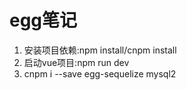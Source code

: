 # egg笔记
1. 安装项目依赖:npm install/cnpm install
2. 启动vue项目:npm run dev
3. cnpm i --save egg-sequelize mysql2
